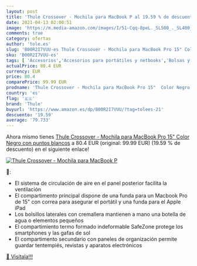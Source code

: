 ```yaml
---
layout: post
title: 'Thule Crossover - Mochila para MacBook P al 19.59 % de descuento'
date: 2021-04-13 02:00:51
image: 'https://m.media-amazon.com/images/I/51-Cqq-8peL._SL500_._SL400_.jpg'
comments: true
category: ofertas
author: 'tole.es'
slug: 'B00R2I7VUU-es Thule Crossover - Mochila para MacBook Pro 15" Color Negro...'
sku: 'B00R2I7VUU-es'
tags: [ 'Accesorios','Accesorios para portátiles y netbooks','Bolsas y fundas para portátiles y netbooks','Equipaje','Informática','Mochilas','Mochilas para portátiles y netbooks','Mochilas tipo casual','mochila','thule', ]
actualPrice: 80.4 EUR
currency: EUR
price: 80.4
comparePrice: 99.99 EUR
prodname: 'Thule Crossover - Mochila para MacBook Pro 15"  Color Negro con puntos blancos'
country: 'es'
flag: '🇪🇸'
brand: 'Thule'
buyurl: 'https://www.amazon.es/dp/B00R2I7VUU/?tag=tolees-21'
descuento: '19.59'
average: '79.733'
---
```


Ahora mismo tienes [Thule Crossover - Mochila para MacBook Pro 15"  Color Negro con puntos blancos](https://www.amazon.es/dp/B00R2I7VUU/?tag=tolees-21) a 80.4 EUR (original: 99.99 EUR) (19.59 %  de descuento) en el siguiente enlace!

[![Thule Crossover - Mochila para MacBook P](https://m.media-amazon.com/images/I/51-Cqq-8peL._SL500_._SL400_.jpg)](https://www.amazon.es/dp/B00R2I7VUU/?tag=tolees-21)

🔎:

- El sistema de circulación de aire en el panel posterior facilita la ventilación
- El compartimento principal dispone de una funda para un Macbook Pro de 15" con correa para asegurar el portátil y una funda para el Apple iPad
- Los bolsillos laterales con cremallera mantienen a mano una botella de agua o elementos pequeños
- El compartimiento termo formado indeformable SafeZone protege los smartphones y las gafas de sol
- El compartimento secundario con paneles de organización permite guardar tentempiés, revistas y aparatos electrónicos

[🛒 Visítala!!!](https://www.amazon.es/dp/B00R2I7VUU/?tag=tolees-21)
